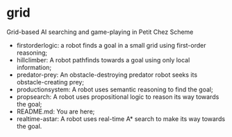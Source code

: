 # grid
Grid-based AI searching and game-playing in Petit Chez Scheme

- firstorderlogic: a robot finds a goal in a small grid using first-order reasoning;
- hillclimber: A robot pathfinds towards a goal using only local information;
- predator-prey: An obstacle-destroying predator robot seeks its obstacle-creating prey;
- productionsystem: A robot uses semantic reasoning to find the goal;
- propsearch: A robot uses propositional logic to reason its way towards the goal;
- README.md: You are here;
- realtime-astar: A robot uses real-time A* search to make its way towards the goal.
